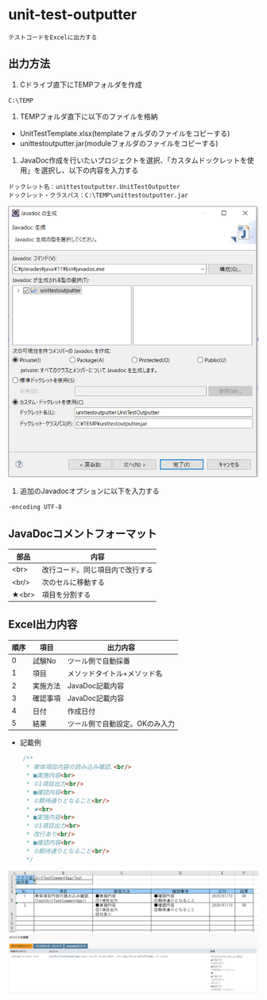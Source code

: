 # unit-test-outputter

    テストコードをExcelに出力する

## 出力方法

1. Cドライブ直下にTEMPフォルダを作成

~~~path
C:\TEMP
~~~

1. TEMPフォルダ直下に以下のファイルを格納
- UnitTestTemplate.xlsx(templateフォルダのファイルをコピーする)
- unittestoutputter.jar(moduleフォルダのファイルをコピーする)

1. JavaDoc作成を行いたいプロジェクトを選択、「カスタムドックレットを使用」を選択し、以下の内容を入力する

~~~text
ドックレット名：unittestoutputter.UnitTestOutputter
ドックレット・クラスパス：C:\TEMP\unittestoutputter.jar
~~~

  ![unittestoutputter_01](https://github.com/shimi58/unittestoutputter/blob/image/images/unittestoutputter_01.png)

1. 追加のJavadocオプションに以下を入力する

~~~text
-encoding UTF-8
~~~


## JavaDocコメントフォーマット

|  部品  |               内容               |
| ------ | -------------------------------- |
| \<br>  | 改行コード。同じ項目内で改行する |
| \<br/> | 次のセルに移動する               |
| ★\<br> | 項目を分割する                   |


## Excel出力内容

| 順序 |   項目   |            出力内容            |
| ---- | -------- | ------------------------------ |
| 0    | 試験No   | ツール側で自動採番             |
| 1    | 項目     | メソッドタイトル+メソッド名    |
| 2    | 実施方法 | JavaDoc記載内容                |
| 3    | 確認事項 | JavaDoc記載内容                |
| 4    | 日付     | 作成日付                       |
| 5    | 結果     | ツール側で自動設定。OKのみ入力 |

- 記載例

~~~java
    /**
     * 単体項目内容の読み込み確認.<br/>
     * ■実施内容<br>
     * ①1項目出力<br/>
     * ■確認内容<br>
     * ①期待通りとなること<br/>
     * ★<br>
     * ■実施内容<br>
     * ②1項目出力<br>
     * 改行あり<br/>
     * ■確認内容<br>
     * ②期待通りとなること<br/>
     */
~~~

  ![unittestoutputter_02](https://github.com/shimi58/unittestoutputter/blob/image/images/unittestoutputter_02.png)
  ![unittestoutputter_03](https://github.com/shimi58/unittestoutputter/blob/image/images/unittestoutputter_03.png)

